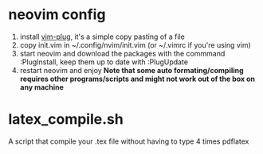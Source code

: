 # neovim config
1. install [vim-plug](https://github.com/junegunn/vim-plug), it's a simple copy pasting of a file
2. copy init.vim in ~/.config/nvim/init.vim (or ~/.vimrc if you're using vim)
3. start neovim and download the packages with the commmand :PlugInstall, keep them up to date with :PlugUpdate 
4. restart neovim and enjoy 
**Note that some auto formating/compiling requires other programs/scripts and might not work out of the box on any machine**

# latex\_compile.sh
A script that compile your .tex file without having to type 4 times pdflatex
